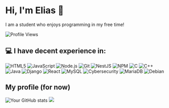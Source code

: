# Hi, I'm Elias 👋
I am a student who enjoys programming in my free time!

![Profile Views](https://komarev.com/ghpvc/?username=aloualou56)

## 💻 I have decent experience in:

![HTML5](https://img.shields.io/badge/-HTML5-E34F26?style=flat-square&logo=html5&logoColor=white)
![JavaScript](https://img.shields.io/badge/-JavaScript-f7df1c?style=flat-square&logo=javascript&logoColor=black)
![Node.js](https://img.shields.io/badge/-Node.js-43853d?style=flat-square&logo=Node.js&logoColor=white)
![Git](https://img.shields.io/badge/-Git-F05032?style=flat-square&logo=git&logoColor=white)
![NestJS](https://img.shields.io/badge/-NestJS-ea2845?style=flat-square&logo=nestjs&logoColor=white)
![NPM](https://img.shields.io/badge/-NPM-CB3837?style=flat-square&logo=npm&logoColor=white)
![C](https://img.shields.io/badge/-C-00599C?style=flat-square&logo=c&logoColor=white)
![C++](https://img.shields.io/badge/-C++-00599C?style=flat-square&logo=c%2B%2B&logoColor=white)
![Java](https://img.shields.io/badge/-Java-007396?style=flat-square&logo=java&logoColor=white)
![Django](https://img.shields.io/badge/-Django-092E20?style=flat-square&logo=django&logoColor=white)
![React](https://img.shields.io/badge/-React-61DAFB?style=flat-square&logo=react&logoColor=black)
![MySQL](https://img.shields.io/badge/-MySQL-4479A1?style=flat-square&logo=mysql&logoColor=white)
![Cybersecurity](https://img.shields.io/badge/-Cybersecurity-8A2BE2?style=flat-square&logo=hack-the-box&logoColor=white)
![MariaDB](https://img.shields.io/badge/-MariaDB-003545?style=flat-square&logo=mariadb&logoColor=white)
![Debian](https://img.shields.io/badge/-Debian-A81D33?style=flat-square&logo=debian&logoColor=white)


## My profile (for now)
![Your GitHub stats](https://github-readme-stats-aloualou56s-projects.vercel.app/api?username=aloualou56&hide_border=true&show_icons=true&bg_color=151515&title_color=fb4362&icon_color=fb4362&text_bold=false&text_color=9e9e9e) 
![](https://github-readme-stats-aloualou56s-projects.vercel.app/api/top-langs/?username=aloualou56&include_all_commits=false&count_private=true&&size_weight=0&count_weight=1&layout=donut&bg_color=151515&title_color=fb4362&icon_color=fb4362&text_bold=false&text_color=9e9e9e&hide_border=true)


<!---
aloualou56/aloualou56 is a ✨ special ✨ repository because its `README.md` (this file) appears on your GitHub profile.
You can click the Preview link to take a look at your changes.
--->
